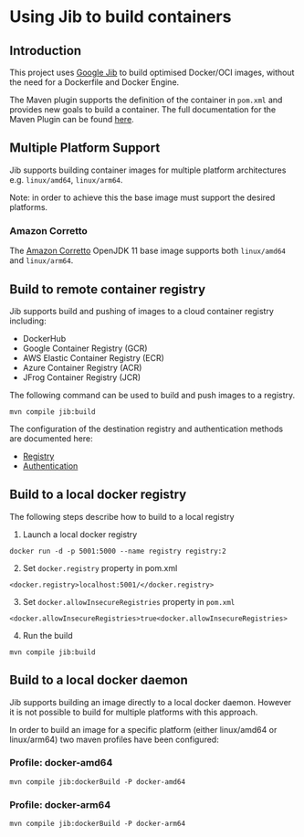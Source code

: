 # Using Jib to build containers

## Introduction

This project uses [Google Jib](https://github.com/GoogleContainerTools/jib) to build optimised Docker/OCI images, without the need for a Dockerfile and Docker Engine.

The Maven plugin supports the definition of the container in `pom.xml` and provides new goals to build a container. The full documentation for the Maven Plugin can be found [here](https://github.com/GoogleContainerTools/jib/tree/master/jib-maven-plugin).


## Multiple Platform Support

Jib supports building container images for multiple platform architectures e.g. `linux/amd64`, `linux/arm64`.

Note: in order to achieve this the base image must support the desired platforms.

### Amazon Corretto

The [Amazon Corretto](https://hub.docker.com/_/amazoncorretto) OpenJDK 11 base image supports both `linux/amd64` and `linux/arm64`. 


## Build to remote container registry

Jib supports build and pushing of images to a cloud container registry including:

- DockerHub
- Google Container Registry (GCR)
- AWS Elastic Container Registry (ECR)
- Azure Container Registry (ACR)
- JFrog Container Registry (JCR)

The following command can be used to build and push images to a registry.

```
mvn compile jib:build
```

The configuration of the destination registry and authentication methods are documented here:

- [Registry](https://github.com/GoogleContainerTools/jib/tree/master/jib-maven-plugin#configuration)
- [Authentication](https://github.com/GoogleContainerTools/jib/tree/master/jib-maven-plugin#authentication-methods)

## Build to a local docker registry

The following steps describe how to build to a local registry

1. Launch a local docker registry

```
docker run -d -p 5001:5000 --name registry registry:2
```

2. Set `docker.registry` property in pom.xml

```
<docker.registry>localhost:5001/</docker.registry>
```

3. Set `docker.allowInsecureRegistries` property in `pom.xml`

```
<docker.allowInsecureRegistries>true<docker.allowInsecureRegistries>
```

4. Run the build

```
mvn compile jib:build
```


## Build to a local docker daemon

Jib supports building an image directly to a local docker daemon. However it is not possible to build for multiple platforms with this approach.

In order to build an image for a specific platform (either linux/amd64 or linux/arm64) two maven profiles have been configured:

### Profile: docker-amd64

```
mvn compile jib:dockerBuild -P docker-amd64
```

### Profile: docker-arm64

```
mvn compile jib:dockerBuild -P docker-arm64
```
